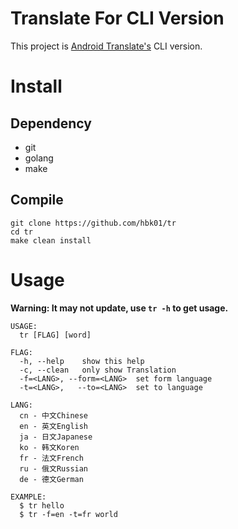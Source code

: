 # Translate For CLI Version

This project is [Android Translate's](https://github.com/hbk01/Translate) CLI version.

# Install

## Dependency

- git
- golang
- make

## Compile

```shell
git clone https://github.com/hbk01/tr
cd tr
make clean install
```

# Usage

**Warning: It may not update, use `tr -h` to get usage.**

```
USAGE:
  tr [FLAG] [word]

FLAG:
  -h, --help    show this help
  -c, --clean   only show Translation
  -f=<LANG>, --form=<LANG>  set form language
  -t=<LANG>,   --to=<LANG>  set to language

LANG:
  cn - 中文Chinese
  en - 英文English
  ja - 日文Japanese
  ko - 韩文Koren
  fr - 法文French
  ru - 俄文Russian
  de - 德文German

EXAMPLE:
  $ tr hello
  $ tr -f=en -t=fr world
```

